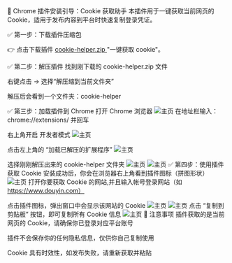 🧩 Chrome 插件安装引导：Cookie 获取助手
本插件用于一键获取当前网页的 Cookie，适用于发布内容到平台时快速复制登录凭证。

✅ 第一步：下载插件压缩包

👉 点击下载插件  [cookie-helper.zip ](https://github.com/spider-ios/autox-release/releases/download/v1.2.0/cookie-helper.zip) "一键获取 cookie"。

✅ 第二步：解压插件
找到刚下载的 cookie-helper.zip 文件

右键点击 → 选择“解压缩到当前文件夹”

解压后会看到一个文件夹：cookie-helper

✅ 第三步：加载插件到 Chrome
打开 Chrome 浏览器
![主页](/cookie-helper/assets/cookie_helper1.png)
在地址栏输入：chrome://extensions/ 并回车

右上角开启 开发者模式
![主页](/cookie-helper/assets/cookie_helper2.png)

点击左上角的 “加载已解压的扩展程序”
![主页](/cookie-helper/assets/cookie_helper3.png)

选择刚刚解压出来的 cookie-helper 文件夹
![主页](/cookie-helper/assets/cookie_helper4.png)
![主页](/cookie-helper/assets/cookie_helper5.png)
✅ 第四步：使用插件获取 Cookie
安装成功后，你会在浏览器右上角看到插件图标（拼图形状）
![主页](/cookie-helper/assets/cookie_helper6.png)
打开你要获取 Cookie 的网站,并且输入帐号登录网站（如 https://www.douyin.com）

点击插件图标，弹出窗口中会显示该网站的 Cookie
![主页](/cookie-helper/assets/cookie_helper7.png)
![主页](/cookie-helper/assets/cookie_helper8.png)
点击 “复制到剪贴板” 按钮，即可复制所有 Cookie 信息
![主页](/cookie-helper/assets/cookie_helper9.png)
📌 注意事项
插件获取的是当前网页的 Cookie，请确保你已登录对应平台账号

插件不会保存你的任何隐私信息，仅供你自己复制使用

Cookie 具有时效性，如发布失败，请重新获取并粘贴

